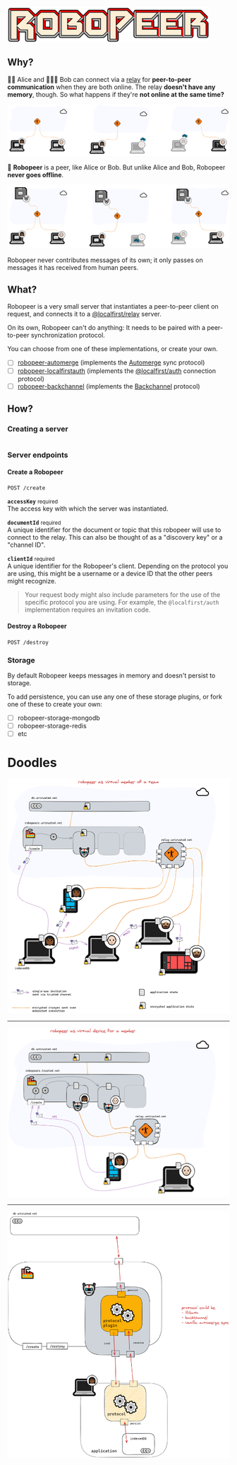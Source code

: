 <img src="img/robopeer.png" height="80" alt="robopeer logo" />

<!-- Works with

<a href='https://github.com/local-first-web/relay'>
<img src="https://raw.githubusercontent.com/local-first-web/branding/main/svg/relay-h.svg" height="50" alt="@localfirst/relay logo" />
</a>
&nbsp;&nbsp;

and

<a href='https://github.com/automerge/automerge'>
<img src="https://github.com/automerge/automerge/raw/main/img/sign.svg" height="50" alt="automergelogo" />
</a>
&nbsp; or &nbsp;
<a href='https://github.com/local-first-web/auth'>
<img src="https://raw.githubusercontent.com/local-first-web/branding/main/svg/auth-v.svg" height="100" alt="@localfirst/auth logo" />
</a>
&nbsp; or &nbsp;
<a href='https://github.com/inkandswitch/backchannel'>
<img src="https://tevidobiodevices.com/wp-content/uploads/2019/09/backchannel-300x98.png" height="75" alt="@localfirst/auth logo" />
</a> -->

## Why?

👩🏾 Alice and 👨🏻‍🦲 Bob can connect via a [relay](https://github.com/local-first-web/relay) for
**peer-to-peer communication** when they are both online. The relay **doesn't have any memory**,
though. So what happens if they're **not online at the same time?**

![](img/robopeer-without.png)

🤖 **Robopeer** is a peer, like Alice or Bob. But unlike Alice and Bob, Robopeer **never goes offline**.

![](img/robopeer-with.png)

Robopeer never contributes messages of its own; it only passes on messages it has received from
human peers.

## What?

Robopeer is a very small server that instantiates a peer-to-peer client on request, and connects it
to a [@localfirst/relay](https://github.com/local-first-web/relay) server.

On its own, Robopeer can't do anything: It needs to be paired with a peer-to-peer synchronization
protocol.

You can choose from one of these implementations, or create your own.

- [ ] [robopeer-automerge]() (implements the [Automerge](http://github.com/automerge/automerge) sync
      protocol)
- [ ] [robopeer-localfirstauth]() (implements the
      [@localfirst/auth](http://github.com/local-first-web/auth) connection protocol)
- [ ] [robopeer-backchannel]() (implements the [Backchannel]() protocol)

## How?

### Creating a server

```js

```

### Server endpoints

#### Create a Robopeer

`POST /create`

**`accessKey`** <small>required</small>  
The access key with which the server was instantiated.

**`documentId`** <small>required</small>  
A unique identifier for the document or topic that this robopeer will use to
connect to the relay. This can also be thought of as a "discovery key" or a "channel ID".

**`clientId`** <small>required</small>  
A unique identifier for the Robopeer's client. Depending on the protocol you are using, this might
be a username or a device ID that the other peers might recognize.

> Your request body might also include parameters for the use of the specific protocol you are using.
> For example, the `@localfirst/auth` implementation requires an invitation code.

#### Destroy a Robopeer

`POST /destroy`

### Storage

By default Robopeer keeps messages in memory and doesn't persist to storage.

To add persistence, you can use any one of these storage plugins, or fork one of these to create your own:

- [ ] robopeer-storage-mongodb
- [ ] robopeer-storage-redis
- [ ] etc

# Doodles

![](img/robopeer-member.png)

---

![](img/robopeer-device.png)

---

![](img/robopeer-details.png)
